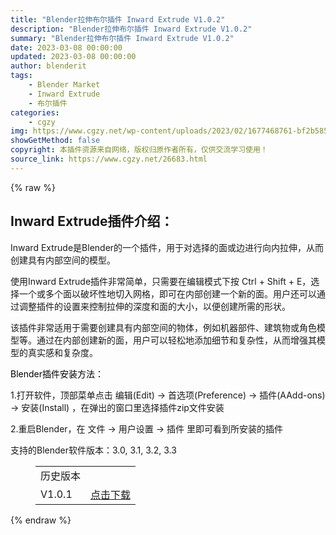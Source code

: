 ```yaml
---
title: "Blender拉伸布尔插件 Inward Extrude V1.0.2"
description: "Blender拉伸布尔插件 Inward Extrude V1.0.2"
summary: "Blender拉伸布尔插件 Inward Extrude V1.0.2"
date: 2023-03-08 00:00:00
updated: 2023-03-08 00:00:00
author: blenderit
tags: 
    - Blender Market
    - Inward Extrude
    - 布尔插件
categories:
    - cgzy
img: https://www.cgzy.net/wp-content/uploads/2023/02/1677468761-bf2b585aaeb7a04.jpg
showGetMethod: false
copyright: 本插件资源来自网络，版权归原作者所有，仅供交流学习使用！
source_link: https://www.cgzy.net/26683.html
---
```


{% raw %}
<div class="wp-block-pandastudio-title"><div class="title_style_01"><h2 id="h2-0">Inward Extrude插件介绍：</h2></div></div><p class="is-style-text-indent-2em">Inward Extrude是Blender的一个插件，用于对选择的面或边进行向内拉伸，从而创建具有内部空间的模型。</p><p>使用Inward Extrude插件非常简单，只需要在编辑模式下按 Ctrl + Shift + E，选择一个或多个面以破坏性地切入网格，即可在内部创建一个新的面。用户还可以通过调整插件的设置来控制拉伸的深度和面的大小，以便创建所需的形状。</p><p>该插件非常适用于需要创建具有内部空间的物体，例如机器部件、建筑物或角色模型等。通过在内部创建新的面，用户可以轻松地添加细节和复杂性，从而增强其模型的真实感和复杂度。</p><p><mark style="background-color:rgba(0, 0, 0, 0)" class="has-inline-color has-vivid-red-color">Blender插件安装方法：</mark></p><p>1.打开软件，顶部菜单点击 编辑(Edit) → 首选项(Preference) → 插件(AAdd-ons) → 安装(Install) ，在弹出的窗口里选择插件zip文件安装</p><p>2.重启Blender，在 文件 → 用户设置 → 插件 里即可看到所安装的插件</p><div class="wp-block-pandastudio-tips"><div class="tip success "><p>支持的Blender软件版本：3.0, 3.1, 3.2, 3.3</p>
</div></div><figure class="wp-block-table has-medium-font-size"><table><tbody><tr><td>历史版本</td><td></td></tr><tr><td>V1.0.1</td><td><a href="https://www.cgzy.net/go?_=9c6ded762aaHR0cHM6Ly9wYW4uYmFpZHUuY29tL3MvMVpGMHpzTnp5dzJXcmRTeGZKVHUtanc%2FcHdkPTg5czk%3D" target="_blank" rel="noreferrer noopener">点击下载</a></td></tr></tbody></table></figure>
<div style="display: none">cgzy</div>
{% endraw %}